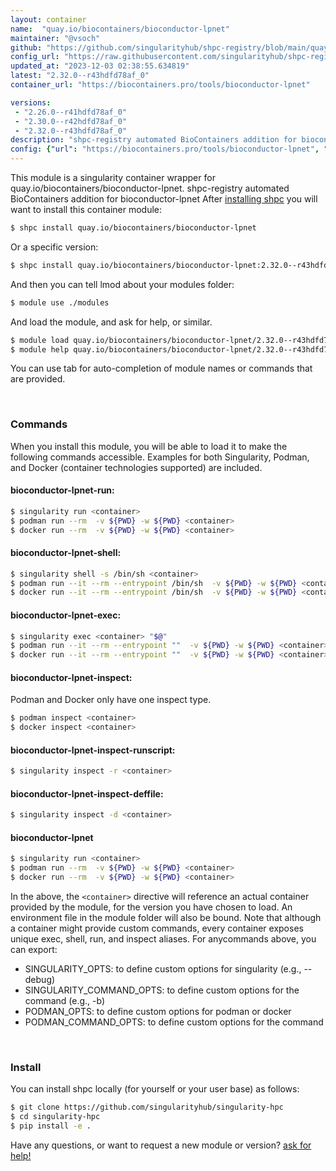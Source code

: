```yaml
---
layout: container
name:  "quay.io/biocontainers/bioconductor-lpnet"
maintainer: "@vsoch"
github: "https://github.com/singularityhub/shpc-registry/blob/main/quay.io/biocontainers/bioconductor-lpnet/container.yaml"
config_url: "https://raw.githubusercontent.com/singularityhub/shpc-registry/main/quay.io/biocontainers/bioconductor-lpnet/container.yaml"
updated_at: "2023-12-03 02:38:55.634819"
latest: "2.32.0--r43hdfd78af_0"
container_url: "https://biocontainers.pro/tools/bioconductor-lpnet"

versions:
 - "2.26.0--r41hdfd78af_0"
 - "2.30.0--r42hdfd78af_0"
 - "2.32.0--r43hdfd78af_0"
description: "shpc-registry automated BioContainers addition for bioconductor-lpnet"
config: {"url": "https://biocontainers.pro/tools/bioconductor-lpnet", "maintainer": "@vsoch", "description": "shpc-registry automated BioContainers addition for bioconductor-lpnet", "latest": {"2.32.0--r43hdfd78af_0": "sha256:16d88beffaed9be66c38feac6abc16b6ed5d4d7625a613ef3482d07b837de99a"}, "tags": {"2.26.0--r41hdfd78af_0": "sha256:7cd5422b6da8de307dafe7f210ee5f1b0f48e3982f403a6f27ddb442396800b2", "2.30.0--r42hdfd78af_0": "sha256:20eda3c3cef45af372e927d469ebc41ece7911778199e129b08d24b31a4a83fc", "2.32.0--r43hdfd78af_0": "sha256:16d88beffaed9be66c38feac6abc16b6ed5d4d7625a613ef3482d07b837de99a"}, "docker": "quay.io/biocontainers/bioconductor-lpnet"}
---
```


This module is a singularity container wrapper for quay.io/biocontainers/bioconductor-lpnet.
shpc-registry automated BioContainers addition for bioconductor-lpnet
After [installing shpc](#install) you will want to install this container module:


```bash
$ shpc install quay.io/biocontainers/bioconductor-lpnet
```

Or a specific version:

```bash
$ shpc install quay.io/biocontainers/bioconductor-lpnet:2.32.0--r43hdfd78af_0
```

And then you can tell lmod about your modules folder:

```bash
$ module use ./modules
```

And load the module, and ask for help, or similar.

```bash
$ module load quay.io/biocontainers/bioconductor-lpnet/2.32.0--r43hdfd78af_0
$ module help quay.io/biocontainers/bioconductor-lpnet/2.32.0--r43hdfd78af_0
```

You can use tab for auto-completion of module names or commands that are provided.

<br>

### Commands

When you install this module, you will be able to load it to make the following commands accessible.
Examples for both Singularity, Podman, and Docker (container technologies supported) are included.

#### bioconductor-lpnet-run:

```bash
$ singularity run <container>
$ podman run --rm  -v ${PWD} -w ${PWD} <container>
$ docker run --rm  -v ${PWD} -w ${PWD} <container>
```

#### bioconductor-lpnet-shell:

```bash
$ singularity shell -s /bin/sh <container>
$ podman run --it --rm --entrypoint /bin/sh  -v ${PWD} -w ${PWD} <container>
$ docker run --it --rm --entrypoint /bin/sh  -v ${PWD} -w ${PWD} <container>
```

#### bioconductor-lpnet-exec:

```bash
$ singularity exec <container> "$@"
$ podman run --it --rm --entrypoint ""  -v ${PWD} -w ${PWD} <container> "$@"
$ docker run --it --rm --entrypoint ""  -v ${PWD} -w ${PWD} <container> "$@"
```

#### bioconductor-lpnet-inspect:

Podman and Docker only have one inspect type.

```bash
$ podman inspect <container>
$ docker inspect <container>
```

#### bioconductor-lpnet-inspect-runscript:

```bash
$ singularity inspect -r <container>
```

#### bioconductor-lpnet-inspect-deffile:

```bash
$ singularity inspect -d <container>
```



#### bioconductor-lpnet

```bash
$ singularity run <container>
$ podman run --rm  -v ${PWD} -w ${PWD} <container>
$ docker run --rm  -v ${PWD} -w ${PWD} <container>
```


In the above, the `<container>` directive will reference an actual container provided
by the module, for the version you have chosen to load. An environment file in the
module folder will also be bound. Note that although a container
might provide custom commands, every container exposes unique exec, shell, run, and
inspect aliases. For anycommands above, you can export:

 - SINGULARITY_OPTS: to define custom options for singularity (e.g., --debug)
 - SINGULARITY_COMMAND_OPTS: to define custom options for the command (e.g., -b)
 - PODMAN_OPTS: to define custom options for podman or docker
 - PODMAN_COMMAND_OPTS: to define custom options for the command

<br>

### Install

You can install shpc locally (for yourself or your user base) as follows:

```bash
$ git clone https://github.com/singularityhub/singularity-hpc
$ cd singularity-hpc
$ pip install -e .
```

Have any questions, or want to request a new module or version? [ask for help!](https://github.com/singularityhub/singularity-hpc/issues)